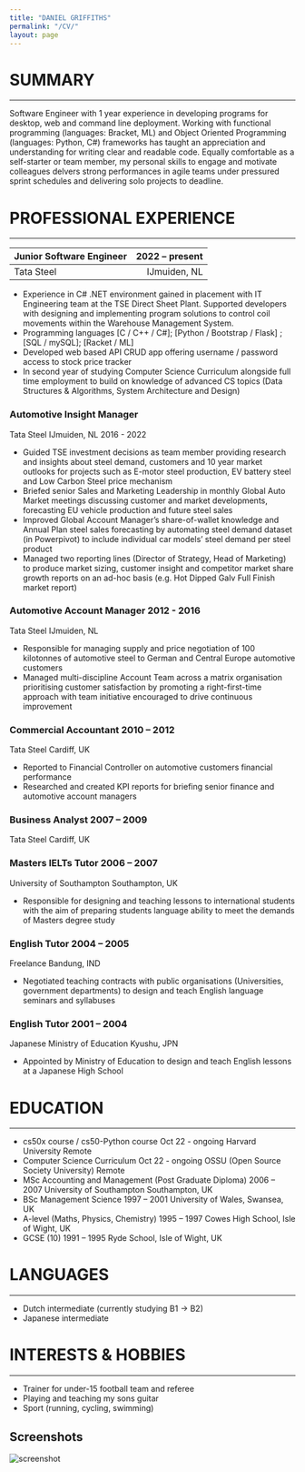 ```yaml
---
title: "DANIEL GRIFFITHS"
permalink: "/CV/"
layout: page
---
```


# SUMMARY
______________________________________________________________________________________________________________________________________________________________
Software Engineer with 1 year experience in developing programs for desktop, web and command line deployment.  Working with functional programming (languages: Bracket, ML) and Object Oriented Programming (languages: Python, C#) frameworks has taught an appreciation and understanding for writing clear and readable code.  Equally comfortable as a self-starter or team member, my personal skills to engage and motivate colleagues delvers strong performances in agile teams under pressured sprint schedules and delivering solo projects to deadline.

# PROFESSIONAL EXPERIENCE
______________________________________________________________________________________________________________________________________________________________

|Junior Software Engineer|2022 – present|
|:---------------------------|---------------------------:|
|Tata Steel|IJmuiden, NL|


+ Experience in C# .NET environment gained in placement with IT Engineering team at the TSE Direct Sheet Plant.  Supported developers with designing and implementing program solutions to control coil movements within the Warehouse Management System.
+ Programming languages [C / C++ / C#]; [Python / Bootstrap / Flask] ; [SQL / mySQL]; [Racket / ML]
+ Developed web based API CRUD app offering username / password access to stock price tracker
+ In second year of studying Computer Science Curriculum alongside full time employment to build on knowledge of advanced CS topics (Data Structures & Algorithms, System Architecture and Design)

### Automotive Insight Manager							
Tata Steel										IJmuiden, NL  2016 - 2022

+ Guided TSE investment decisions as team member providing research and insights about steel demand, customers and 10 year market outlooks  for projects such as E-motor steel production, EV battery steel and Low Carbon Steel price mechanism
+ Briefed senior Sales and Marketing Leadership in monthly Global Auto Market meetings discussing customer and market developments, forecasting EU vehicle production and future steel sales
+ Improved Global Account Manager’s share-of-wallet knowledge and Annual Plan steel sales forecasting by automating steel demand dataset (in Powerpivot) to include individual car models’ steel demand per steel product
+ Managed two reporting lines (Director of Strategy, Head of Marketing) to produce market sizing, customer insight and competitor market share growth reports on an ad-hoc basis (e.g. Hot Dipped Galv Full Finish market report)

### Automotive Account Manager              						2012 - 2016
Tata Steel										IJmuiden, NL
+ Responsible for managing supply and price negotiation of 100 kilotonnes of automotive steel to German and Central Europe automotive customers 
+ Managed multi-discipline Account Team across a matrix organisation prioritising customer satisfaction by promoting a right-first-time approach with team initiative encouraged to drive continuous improvement

### Commercial Accountant								2010 – 2012
Tata Steel										Cardiff, UK
+ Reported to Financial Controller on automotive customers financial performance  
+ Researched and created KPI reports for briefing senior finance and automotive account managers

### Business Analyst									2007 – 2009
Tata Steel										Cardiff, UK

### Masters IELTs Tutor								2006 – 2007
University of Southampton							Southampton, UK
+ Responsible for designing and teaching lessons to international students with the aim of preparing  students language ability to meet the demands of Masters degree study

### English Tutor									2004 – 2005
Freelance			 							Bandung, IND
+ Negotiated teaching contracts with public organisations (Universities, government departments) to design and teach English language seminars and syllabuses

### English Tutor									2001 – 2004
Japanese Ministry of Education							Kyushu, JPN
+ Appointed by Ministry of Education to design and teach English lessons at a Japanese High School


# EDUCATION
______________________________________________________________________________________________________________________________________________________________
+ cs50x course / cs50-Python course								Oct 22 - ongoing
Harvard University										Remote
+ Computer Science Curriculum						            Oct 22 - ongoing
OSSU (Open Source Society University)							Remote
+ MSc Accounting and Management (Post Graduate Diploma)				2006 – 2007
University of Southampton							Southampton, UK
+ BSc Management Science								1997 – 2001
University of Wales, Swansea, UK
+ A-level (Maths, Physics, Chemistry)							1995 – 1997
Cowes High School, Isle of Wight, UK
+ GCSE (10)										1991 –  1995
Ryde School, Isle of Wight, UK


# LANGUAGES
______________________________________________________________________________________________________________________________________________________________
+ Dutch intermediate (currently studying B1 -> B2) 						
+ Japanese intermediate			


# INTERESTS & HOBBIES
______________________________________________________________________________________________________________________________________________________________
+ Trainer for under-15 football team and referee
+ Playing and teaching my sons guitar 
+ Sport (running, cycling, swimming) 


## Screenshots

![screenshot](https://user-images.githubusercontent.com/4943215/109431850-cd711780-7a08-11eb-8601-2763f2ee6bb4.png)


